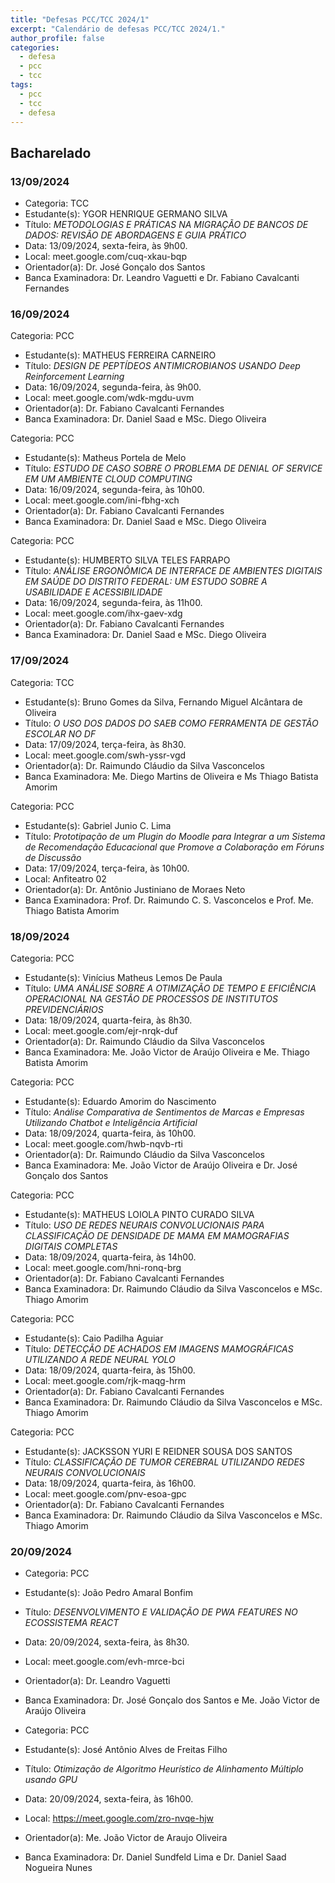 ```yaml
---
title: "Defesas PCC/TCC 2024/1"
excerpt: "Calendário de defesas PCC/TCC 2024/1."
author_profile: false
categories:
  - defesa
  - pcc 
  - tcc
tags:
  - pcc 
  - tcc 
  - defesa
---
```


## Bacharelado

### 13/09/2024

- Categoria: TCC
- Estudante(s): YGOR HENRIQUE GERMANO SILVA
- Título:  *METODOLOGIAS E PRÁTICAS NA MIGRAÇÃO DE BANCOS DE DADOS: REVISÃO DE ABORDAGENS E GUIA PRÁTICO*
- Data: 13/09/2024, sexta-feira, às 9h00.
- Local: meet.google.com/cuq-xkau-bqp
- Orientador(a): Dr. José Gonçalo dos Santos
- Banca Examinadora: Dr. Leandro Vaguetti e Dr. Fabiano Cavalcanti Fernandes		

### 16/09/2024

Categoria: PCC
- Estudante(s): MATHEUS FERREIRA CARNEIRO
- Título:  *DESIGN DE PEPTÍDEOS ANTIMICROBIANOS USANDO Deep Reinforcement Learning*
- Data: 16/09/2024, segunda-feira, às 9h00.
- Local: meet.google.com/wdk-mgdu-uvm
- Orientador(a): Dr. Fabiano Cavalcanti Fernandes
- Banca Examinadora: Dr. Daniel Saad e MSc. Diego Oliveira

Categoria: PCC
- Estudante(s): Matheus Portela de Melo
- Título:  *ESTUDO DE CASO SOBRE O PROBLEMA DE DENIAL OF SERVICE EM UM AMBIENTE CLOUD COMPUTING*
- Data: 16/09/2024, segunda-feira, às 10h00.
- Local: meet.google.com/ini-fbhg-xch
- Orientador(a): Dr. Fabiano Cavalcanti Fernandes
- Banca Examinadora: Dr. Daniel Saad e MSc. Diego Oliveira

Categoria: PCC
- Estudante(s): HUMBERTO SILVA TELES FARRAPO
- Título:  *ANÁLISE ERGONÔMICA DE INTERFACE DE AMBIENTES DIGITAIS EM SAÚDE DO DISTRITO FEDERAL: UM ESTUDO SOBRE A USABILIDADE E ACESSIBILIDADE*
- Data: 16/09/2024, segunda-feira, às 11h00.
- Local: meet.google.com/ihx-gaev-xdg
- Orientador(a): Dr. Fabiano Cavalcanti Fernandes
- Banca Examinadora: Dr. Daniel Saad e MSc. Diego Oliveira

### 17/09/2024

Categoria: TCC
- Estudante(s): Bruno Gomes da Silva, Fernando Miguel Alcântara de Oliveira
- Título:  *O USO DOS DADOS DO SAEB COMO FERRAMENTA DE GESTÃO ESCOLAR NO DF*
- Data: 17/09/2024, terça-feira, às 8h30.
- Local: meet.google.com/swh-yssr-vgd
- Orientador(a): Dr. Raimundo Cláudio da Silva Vasconcelos
- Banca Examinadora: Me. Diego Martins de Oliveira e Ms Thiago Batista Amorim

Categoria: PCC
- Estudante(s): Gabriel Junio C. Lima
- Título:  *Prototipação de um Plugin do Moodle para Integrar a um Sistema de Recomendação Educacional que Promove a Colaboração em Fóruns de Discussão*
- Data: 17/09/2024, terça-feira, às 10h00.
- Local: Anfiteatro 02
- Orientador(a): Dr. Antônio Justiniano de Moraes Neto
- Banca Examinadora: Prof. Dr. Raimundo C. S. Vasconcelos e Prof. Me. Thiago Batista Amorim

### 18/09/2024

Categoria: PCC
- Estudante(s): Vinícius Matheus Lemos De Paula
- Título:  *UMA ANÁLISE SOBRE A OTIMIZAÇÃO DE TEMPO E EFICIÊNCIA OPERACIONAL NA GESTÃO DE PROCESSOS DE INSTITUTOS PREVIDENCIÁRIOS*
- Data: 18/09/2024, quarta-feira, às 8h30.
- Local: meet.google.com/ejr-nrqk-duf
- Orientador(a): Dr. Raimundo Cláudio da Silva Vasconcelos
- Banca Examinadora: Me. João Victor de Araújo Oliveira e Me. Thiago Batista Amorim

Categoria: PCC
- Estudante(s): Eduardo Amorim do Nascimento
- Título:  *Análise Comparativa de Sentimentos de Marcas e Empresas Utilizando Chatbot e Inteligência Artificial*
- Data: 18/09/2024, quarta-feira, às 10h00.
- Local: meet.google.com/hwb-nqvb-rti
- Orientador(a): Dr. Raimundo Cláudio da Silva Vasconcelos
- Banca Examinadora: Me. João Victor de Araújo Oliveira e Dr. José Gonçalo dos Santos

Categoria: PCC
- Estudante(s): MATHEUS LOIOLA PINTO CURADO SILVA
- Título:  *USO DE REDES NEURAIS CONVOLUCIONAIS PARA CLASSIFICAÇÃO DE DENSIDADE DE MAMA EM MAMOGRAFIAS DIGITAIS COMPLETAS*
- Data: 18/09/2024, quarta-feira, às 14h00.
- Local: meet.google.com/hni-ronq-brg
- Orientador(a): Dr. Fabiano Cavalcanti Fernandes
- Banca Examinadora: Dr. Raimundo Cláudio da Silva Vasconcelos e MSc. Thiago Amorim

Categoria: PCC
- Estudante(s): Caio Padilha Aguiar
- Título:  *DETECÇÃO DE ACHADOS EM IMAGENS MAMOGRÁFICAS UTILIZANDO A REDE NEURAL YOLO*
- Data: 18/09/2024, quarta-feira, às 15h00.
- Local: meet.google.com/rjk-maqg-hrm
- Orientador(a): Dr. Fabiano Cavalcanti Fernandes
- Banca Examinadora: Dr. Raimundo Cláudio da Silva Vasconcelos e MSc. Thiago Amorim

Categoria: PCC
- Estudante(s): JACKSSON YURI E REIDNER SOUSA DOS SANTOS
- Título:  *CLASSIFICAÇÃO DE TUMOR CEREBRAL UTILIZANDO REDES NEURAIS CONVOLUCIONAIS*
- Data: 18/09/2024, quarta-feira, às 16h00.
- Local: meet.google.com/pnv-esoa-gpc
- Orientador(a): Dr. Fabiano Cavalcanti Fernandes
- Banca Examinadora: Dr. Raimundo Cláudio da Silva Vasconcelos e MSc. Thiago Amorim

### 20/09/2024

- Categoria: PCC
- Estudante(s): João Pedro Amaral Bonfim
- Título:  *DESENVOLVIMENTO E VALIDAÇÃO DE PWA FEATURES NO ECOSSISTEMA  REACT*
- Data: 20/09/2024, sexta-feira, às 8h30.
- Local: meet.google.com/evh-mrce-bci
- Orientador(a): Dr. Leandro Vaguetti
- Banca Examinadora: Dr. José Gonçalo dos Santos e Me. João Victor de Araújo Oliveira 

- Categoria: PCC
- Estudante(s): José Antônio Alves de Freitas Filho 
- Título:  *Otimização de Algoritmo Heurístico de Alinhamento Múltiplo usando GPU*
- Data: 20/09/2024, sexta-feira, às 16h00.
- Local: https://meet.google.com/zro-nvqe-hjw
- Orientador(a): Me. João Victor de Araujo Oliveira
- Banca Examinadora: Dr. Daniel Sundfeld Lima e Dr. Daniel Saad Nogueira Nunes 
